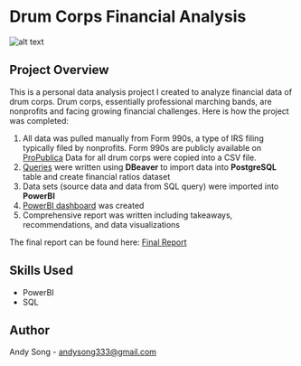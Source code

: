 # Drum Corps Financial Analysis
![alt text](https://d2779tscntxxsw.cloudfront.net/5b69f3539cf58.png?width=650&quality=80)
## Project Overview

This is a personal data analysis project I created to analyze financial data of drum corps. Drum corps, essentially professional marching bands, are nonprofits and facing growing financial challenges. Here is how the project was completed:

1. All data was pulled manually from Form 990s, a type of IRS filing typically filed by nonprofits. Form 990s are publicly available on [ProPublica](https://projects.propublica.org/nonprofits/) Data for all drum corps were copied into a CSV file.
2. [Queries](drum_corps.sql) were written using **DBeaver** to import data into **PostgreSQL** table and create financial ratios dataset
3. Data sets (source data and data from SQL query) were imported into **PowerBI**
4. [PowerBI dashboard](drum_corps_viz.pdf) was created
5. Comprehensive report was written including takeaways, recommendations, and data visualizations

The final report can be found here: [Final Report](drum_corps_financials_report.pdf)

## Skills Used
- PowerBI
- SQL

## Author 
Andy Song - andysong333@gmail.com
